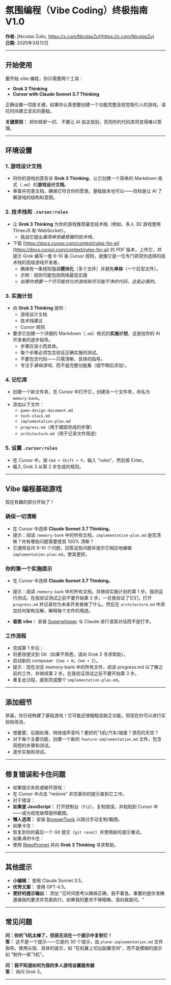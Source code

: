 # 氛围编程（Vibe Coding）终极指南 V1.0
**作者:** [Nicolas Zullo, https://x.com/NicolasZu](https://x.com/NicolasZu)  
**日期:** 2025年3月12日  

---

## 开始使用
要开始 vibe 编程，你只需要两个工具：  
- **Grok 3 Thinking**  
- **Cursor with Claude Sonnet 3.7 Thinking**  

正确设置一切是关键。如果你认真想要创建一个功能完整且视觉吸引人的游戏，请花时间建立坚实的基础。  

**关键原则：** *规划就是一切。* 不要让 AI 自主规划，否则你的代码库将变得难以管理。

---

## 环境设置

### 1. 游戏设计文档
- 将你的游戏创意告诉 **Grok 3 Thinking**，让它创建一个简单的 Markdown 格式（`.md`）的**游戏设计文档**。  
- 审查并完善文档，确保它符合你的愿景。基础版本也可以——目标是让 AI 了解游戏的结构和意图。  

### 2. 技术栈和 `.cursor/rules`
- 让 **Grok 3 Thinking** 为你的游戏推荐最佳技术栈（例如，多人 3D 游戏使用 ThreeJS 和 WebSocket）。  
  - 挑战它提出*最简单但最稳健的技术栈*。  
- 下载 [https://docs.cursor.com/context/rules-for-ai](https://docs.cursor.com/context/rules-for-ai) 的 PDF 版本，上传它，并提示 Grok 编写一套 6-10 条 Cursor 规则，就像它是一位专门研究你选择的技术栈的高级游戏开发者。  
  - 确保有一条规则强调**模块化**（多个文件）并避免**单体**（一个巨型文件）。  
  - 示例：规则可能包括网络最佳实践
  - *如果你想要一个尽可能优化的游戏和尽可能干净的代码，这是必需的。*

### 3. 实施计划
- 向 **Grok 3 Thinking** 提供：  
  - 游戏设计文档  
  - 技术栈建议
  - Cursor 规则  
- 要求它创建一个详细的 Markdown（`.md`）格式的**实施计划**，这是给你的 AI 开发者的逐步指导。  
  - 步骤应该小而具体。  
  - 每个步骤必须包含验证正确实施的测试。  
  - 不要包含代码——只需清晰、具体的指导。  
  - 专注于*基础游戏*，而不是完整功能集（细节稍后添加）。  

### 4. 记忆库
- 创建一个新文件夹，在 Cursor 中打开它，创建另一个文件夹，命名为 `memory-bank`。  
- 添加以下文件：  
  - `game-design-document.md`  
  - `tech-stack.md`  
  - `implementation-plan.md`  
  - `progress.md`（用于跟踪完成的步骤）  
  - `architecture.md`（用于记录文件用途）  

### 5. 设置 `.cursor/rules`
- 在 Cursor 中，按 `Cmd + Shift + P`，输入 "rules"，然后按 Enter。  
- 输入 Grok 3 从第 2 步生成的规则。  

---

## Vibe 编程基础游戏
现在有趣的部分开始了！

### 确保一切清晰
- 在 Cursor 中选择 **Claude Sonnet 3.7 Thinking**。 
- 提示：阅读 `/memory-bank` 中的所有文档，`implementation-plan.md` 是否清晰？你有哪些问题需要使其 100% 清晰？
- 它通常会问 9-10 个问题，回答这些问题并提示它相应地编辑 `implementation-plan.md`，使其更好。

### 你的第一个实施提示
- 在 Cursor 中选择 **Claude Sonnet 3.7 Thinking**。  
- 提示：阅读 `/memory-bank` 中的所有文档，并继续实施计划的第 1 步。我将运行测试。在我验证测试之前不要开始第 2 步。一旦我验证了它们，打开 `progress.md` 并记录你为未来开发者做了什么。然后在 `architecture.md` 中添加任何架构见解，解释每个文件的用途。

- **极致 vibe：** 安装 [Superwhisper](https://superwhisper.com) 与 Claude 进行语音对话而不是打字。  

### 工作流程
- 完成第 1 步后：  
- 将更改提交到 Git（如果不熟悉，请向 Grok 3 寻求帮助）。  
- 启动新的 composer（`Cmd + N`，`Cmd + I`）。  
- 提示：现在浏览 memory-bank 中的所有文件，阅读 progress.md 以了解之前的工作，并继续第 2 步。在我验证测试之前不要开始第 3 步。
- 重复此过程，直到完成整个 `implementation-plan.md`。  

---

## 添加细节
恭喜，你已经构建了基础游戏！它可能还很粗糙且缺乏功能，但现在你可以进行实验和改进。  
- 想要雾、后期处理、特效或声音吗？更好的飞机/汽车/城堡？漂亮的天空？
- 对于每个主要功能，创建一个新的 `feature-implementation.md` 文件，包含简短的步骤和测试。  
- 逐步实施和测试。  

---

## 修复错误和卡住问题
- 如果提示失败或破坏游戏：  
- 在 Cursor 中点击 "restore" 并完善你的提示直到它工作。  
- 对于错误：  
- **如果是 JavaScript：** 打开控制台（`F12`），复制错误，并粘贴到 Cursor 中——或为视觉故障提供截图。  
- **懒人选项：** 安装 [BrowserTools](https://browsertools.agentdesk.ai/installation) 以跳过手动复制/截图。  
- 如果卡住：  
- 恢复到你的最后一个 Git 提交（`git reset`）并使用新的提示重试。  
- 如果*真的*卡住：  
- 使用 [RepoPrompt](https://repoprompt.com/) 并向 **Grok 3 Thinking** 寻求帮助。  

---

## 其他提示
- **小编辑：** 使用 Claude Sonnet 3.5。  
- **优秀文案：** 使用 GPT-4.5。  
- **更好的提示输出：** 添加 "花时间思考以确保正确，我不着急。重要的是你准确遵循我的要求并完美执行。如果我的要求不够精确，请向我提问。"

---

## 常见问题
**问：你的飞机太棒了，但我无法在一个提示中复制它！**  
**答：** 这不是一个提示——它是约 30 个提示，由 `plane-implementation.md` 文件指导。使用尖锐、具体的提示，如 "在机翼上切出副翼空间"，而不是模糊的提示如 "制作一架飞机"。

**问：我不知道如何为我的多人游戏设置服务器**  
**答：** 询问 Grok 3。

--- 